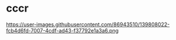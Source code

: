 # cccr

https://user-images.githubusercontent.com/86943510/139808022-fcb4d6fd-7007-4cdf-ad43-f37792e1a3a6.png
